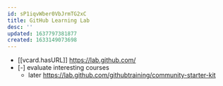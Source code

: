 ```yaml
---
id: sP1iqvWber0VbJrmTG2xC
title: GitHub Learning Lab
desc: ''
updated: 1637797381877
created: 1633149073698
---
```




- [[vcard.hasURL]] https://lab.github.com/
- [-] evaluate interesting courses 
  - later https://lab.github.com/githubtraining/community-starter-kit
